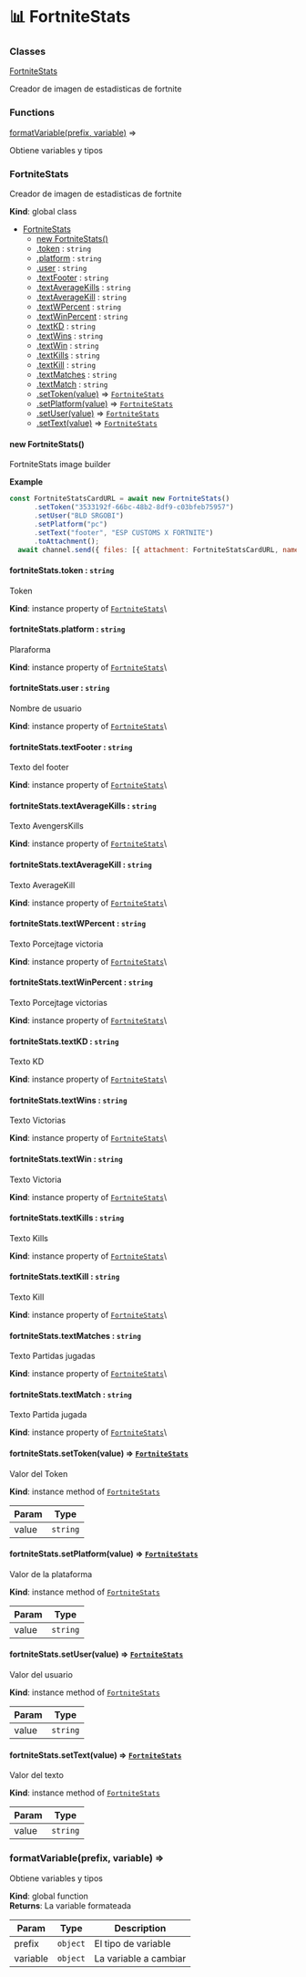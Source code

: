 # 📊 FortniteStats

### Classes

[FortniteStats](<📊 FortniteStats.md#FortniteStats>)

Creador de imagen de estadisticas de fortnite

### Functions

[formatVariable(prefix, variable)](<📊 FortniteStats.md#formatVariable>) ⇒

Obtiene variables y tipos

### FortniteStats

Creador de imagen de estadisticas de fortnite

**Kind**: global class

* [FortniteStats](<📊 FortniteStats.md#FortniteStats>)
  * [new FortniteStats()](<📊 FortniteStats.md#new\_FortniteStats\_new>)
  * [.token](<📊 FortniteStats.md#FortniteStats+token>) : `string`
  * [.platform](<📊 FortniteStats.md#FortniteStats+platform>) : `string`
  * [.user](<📊 FortniteStats.md#FortniteStats+user>) : `string`
  * [.textFooter](<📊 FortniteStats.md#FortniteStats+textFooter>) : `string`
  * [.textAverageKills](<📊 FortniteStats.md#FortniteStats+textAverageKills>) : `string`
  * [.textAverageKill](<📊 FortniteStats.md#FortniteStats+textAverageKill>) : `string`
  * [.textWPercent](<📊 FortniteStats.md#FortniteStats+textWPercent>) : `string`
  * [.textWinPercent](<📊 FortniteStats.md#FortniteStats+textWinPercent>) : `string`
  * [.textKD](<📊 FortniteStats.md#FortniteStats+textKD>) : `string`
  * [.textWins](<📊 FortniteStats.md#FortniteStats+textWins>) : `string`
  * [.textWin](<📊 FortniteStats.md#FortniteStats+textWin>) : `string`
  * [.textKills](<📊 FortniteStats.md#FortniteStats+textKills>) : `string`
  * [.textKill](<📊 FortniteStats.md#FortniteStats+textKill>) : `string`
  * [.textMatches](<📊 FortniteStats.md#FortniteStats+textMatches>) : `string`
  * [.textMatch](<📊 FortniteStats.md#FortniteStats+textMatch>) : `string`
  * [.setToken(value)](<📊 FortniteStats.md#FortniteStats+setToken>) ⇒ [`FortniteStats`](<📊 FortniteStats.md#FortniteStats>)
  * [.setPlatform(value)](<📊 FortniteStats.md#FortniteStats+setPlatform>) ⇒ [`FortniteStats`](<📊 FortniteStats.md#FortniteStats>)
  * [.setUser(value)](<📊 FortniteStats.md#FortniteStats+setUser>) ⇒ [`FortniteStats`](<📊 FortniteStats.md#FortniteStats>)
  * [.setText(value)](<📊 FortniteStats.md#FortniteStats+setText>) ⇒ [`FortniteStats`](<📊 FortniteStats.md#FortniteStats>)

#### new FortniteStats()

FortniteStats image builder

**Example**

```js
const FortniteStatsCardURL = await new FortniteStats()
      .setToken("3533192f-66bc-48b2-8df9-c03bfeb75957")
      .setUser("BLD SRGOBI")
      .setPlatform("pc")
      .setText("footer", "ESP CUSTOMS X FORTNITE")
      .toAttachment();
  await channel.send({ files: [{ attachment: FortniteStatsCardURL, name: 'FortniteStats.png' }] })
```

#### fortniteStats.token : `string`

Token

**Kind**: instance property of [`FortniteStats`](<📊 FortniteStats.md#FortniteStats>)\


#### fortniteStats.platform : `string`

Plaraforma

**Kind**: instance property of [`FortniteStats`](<📊 FortniteStats.md#FortniteStats>)\


#### fortniteStats.user : `string`

Nombre de usuario

**Kind**: instance property of [`FortniteStats`](<📊 FortniteStats.md#FortniteStats>)\


#### fortniteStats.textFooter : `string`

Texto del footer

**Kind**: instance property of [`FortniteStats`](<📊 FortniteStats.md#FortniteStats>)\


#### fortniteStats.textAverageKills : `string`

Texto AvengersKills

**Kind**: instance property of [`FortniteStats`](<📊 FortniteStats.md#FortniteStats>)\


#### fortniteStats.textAverageKill : `string`

Texto AverageKill

**Kind**: instance property of [`FortniteStats`](<📊 FortniteStats.md#FortniteStats>)\


#### fortniteStats.textWPercent : `string`

Texto Porcejtage victoria

**Kind**: instance property of [`FortniteStats`](<📊 FortniteStats.md#FortniteStats>)\


#### fortniteStats.textWinPercent : `string`

Texto Porcejtage victorias

**Kind**: instance property of [`FortniteStats`](<📊 FortniteStats.md#FortniteStats>)\


#### fortniteStats.textKD : `string`

Texto KD

**Kind**: instance property of [`FortniteStats`](<📊 FortniteStats.md#FortniteStats>)\


#### fortniteStats.textWins : `string`

Texto Victorias

**Kind**: instance property of [`FortniteStats`](<📊 FortniteStats.md#FortniteStats>)\


#### fortniteStats.textWin : `string`

Texto Victoria

**Kind**: instance property of [`FortniteStats`](<📊 FortniteStats.md#FortniteStats>)\


#### fortniteStats.textKills : `string`

Texto Kills

**Kind**: instance property of [`FortniteStats`](<📊 FortniteStats.md#FortniteStats>)\


#### fortniteStats.textKill : `string`

Texto Kill

**Kind**: instance property of [`FortniteStats`](<📊 FortniteStats.md#FortniteStats>)\


#### fortniteStats.textMatches : `string`

Texto Partidas jugadas

**Kind**: instance property of [`FortniteStats`](<📊 FortniteStats.md#FortniteStats>)\


#### fortniteStats.textMatch : `string`

Texto Partida jugada

**Kind**: instance property of [`FortniteStats`](<📊 FortniteStats.md#FortniteStats>)\


#### fortniteStats.setToken(value) ⇒ [`FortniteStats`](<📊 FortniteStats.md#FortniteStats>)

Valor del Token

**Kind**: instance method of [`FortniteStats`](<📊 FortniteStats.md#FortniteStats>)

| Param | Type     |
| ----- | -------- |
| value | `string` |

#### fortniteStats.setPlatform(value) ⇒ [`FortniteStats`](<📊 FortniteStats.md#FortniteStats>)

Valor de la plataforma

**Kind**: instance method of [`FortniteStats`](<📊 FortniteStats.md#FortniteStats>)

| Param | Type     |
| ----- | -------- |
| value | `string` |

#### fortniteStats.setUser(value) ⇒ [`FortniteStats`](<📊 FortniteStats.md#FortniteStats>)

Valor del usuario

**Kind**: instance method of [`FortniteStats`](<📊 FortniteStats.md#FortniteStats>)

| Param | Type     |
| ----- | -------- |
| value | `string` |

#### fortniteStats.setText(value) ⇒ [`FortniteStats`](<📊 FortniteStats.md#FortniteStats>)

Valor del texto

**Kind**: instance method of [`FortniteStats`](<📊 FortniteStats.md#FortniteStats>)

| Param | Type     |
| ----- | -------- |
| value | `string` |

### formatVariable(prefix, variable) ⇒

Obtiene variables y tipos

**Kind**: global function\
**Returns**: La variable formateada

| Param    | Type     | Description           |
| -------- | -------- | --------------------- |
| prefix   | `object` | El tipo de variable   |
| variable | `object` | La variable a cambiar |
